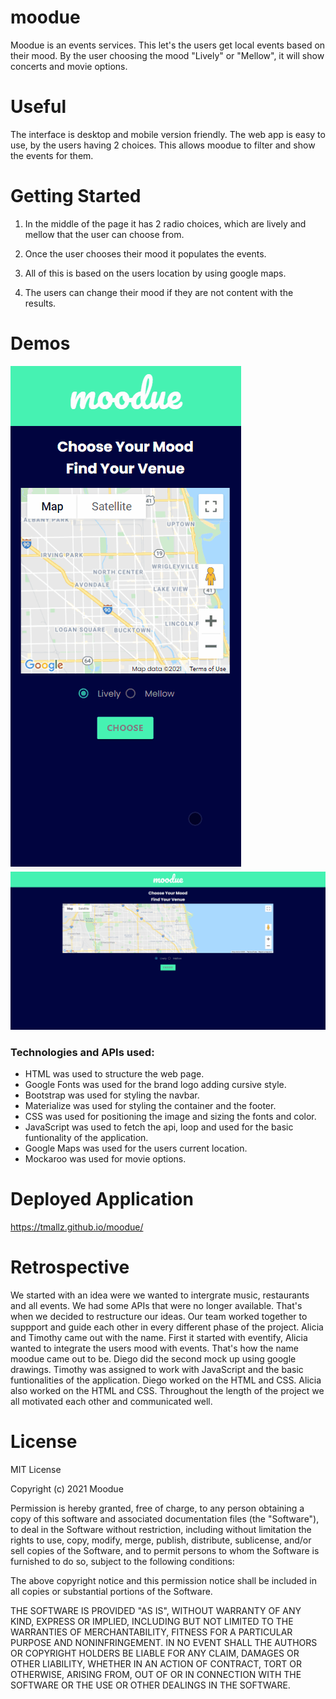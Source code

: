 # moodue

Moodue is an events services. This let's the users get local events based on their mood. By the user choosing the mood "Lively" or "Mellow", it will show concerts and movie options.

# Useful

The interface is desktop and mobile version friendly.
The web app is easy to use, by the users having 2 choices. This allows moodue to filter and show the events for them.

# Getting Started

1. In the middle of the page it has 2 radio choices, which are lively and mellow that the user can choose from.

2. Once the user chooses their mood it populates the events.

3. All of this is based on the users location by using google maps.

4. The users can change their mood if they are not content with the results.

# Demos

<img src="mobile-demo.gif">
<img src="desktop-demo.gif">

### Technologies and APIs used:

- HTML was used to structure the web page.
- Google Fonts was used for the brand logo adding cursive style.
- Bootstrap was used for styling the navbar.
- Materialize was used for styling the container and the footer.
- CSS was used for positioning the image and sizing the fonts and color.
- JavaScript was used to fetch the api, loop and used for the basic funtionality of the application.
- Google Maps was used for the users current location.
- Mockaroo was used for movie options.

# Deployed Application

https://tmallz.github.io/moodue/

# Retrospective

We started with an idea were we wanted to intergrate music, restaurants and all events. We had some APIs that were no longer available. That's when we decided to restructure our ideas. Our team worked together to suppport and guide each other in every different phase of the project. Alicia and Timothy came out with the name. First it started with eventify, Alicia wanted to integrate the users mood with events. That's how the name moodue came out to be. Diego did the second mock up using google drawings. Timothy was assigned to work with JavaScript and the basic funtionalities of the application. Diego worked on the HTML and CSS. Alicia also worked on the HTML and CSS. Throughout the length of the project we all motivated each other and communicated well.

# License

MIT License

Copyright (c) 2021 Moodue

Permission is hereby granted, free of charge, to any person obtaining a copy of this software and associated documentation files (the "Software"), to deal in the Software without restriction, including without limitation the rights to use, copy, modify, merge, publish, distribute, sublicense, and/or sell copies of the Software, and to permit persons to whom the Software is furnished to do so, subject to the following conditions:

The above copyright notice and this permission notice shall be included in all copies or substantial portions of the Software.

THE SOFTWARE IS PROVIDED "AS IS", WITHOUT WARRANTY OF ANY KIND, EXPRESS OR IMPLIED, INCLUDING BUT NOT LIMITED TO THE WARRANTIES OF MERCHANTABILITY, FITNESS FOR A PARTICULAR PURPOSE AND NONINFRINGEMENT. IN NO EVENT SHALL THE AUTHORS OR COPYRIGHT HOLDERS BE LIABLE FOR ANY CLAIM, DAMAGES OR OTHER LIABILITY, WHETHER IN AN ACTION OF CONTRACT, TORT OR OTHERWISE, ARISING FROM, OUT OF OR IN CONNECTION WITH THE SOFTWARE OR THE USE OR OTHER DEALINGS IN THE SOFTWARE.
